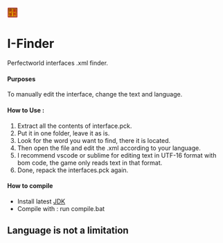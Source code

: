 <picture>
  <img src="./res/icon.png" width="5%">
</picture>

# I-Finder
Perfectworld interfaces .xml finder.

#### Purposes
To manually edit the interface, change the text and language.

#### How to Use : 
1. Extract all the contents of interface.pck.
2. Put it in one folder, leave it as is.
3. Look for the word you want to find, there it is located.
4. Then open the file and edit the .xml according to your language.
5. I recommend vscode or sublime for editing text in UTF-16 format with bom code, the game only reads text in that format.
6. Done, repack the interfaces.pck again.

#### How to compile 
* Install latest [JDK](https://www.oracle.com/id/java/technologies/downloads/)
* Compile with : run compile.bat

## Language is not a limitation
